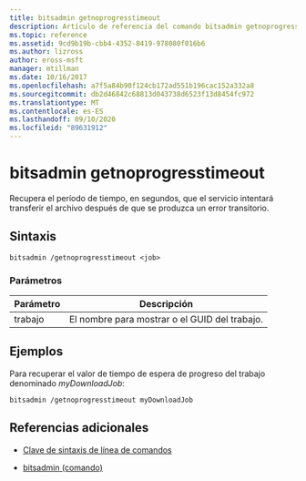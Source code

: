 ```yaml
---
title: bitsadmin getnoprogresstimeout
description: Artículo de referencia del comando bitsadmin getnoprogresstimeout, que recupera el período de tiempo, en segundos, que el servicio intentará transferir el archivo después de que se produzca un error transitorio.
ms.topic: reference
ms.assetid: 9cd9b19b-cbb4-4352-8419-978080f016b6
ms.author: lizross
author: eross-msft
manager: mtillman
ms.date: 10/16/2017
ms.openlocfilehash: a7f5a84b90f124cb172ad551b196cac152a332a8
ms.sourcegitcommit: db2d46842c68813d043738d6523f13d8454fc972
ms.translationtype: MT
ms.contentlocale: es-ES
ms.lasthandoff: 09/10/2020
ms.locfileid: "89631912"
---
```

# <a name="bitsadmin-getnoprogresstimeout"></a>bitsadmin getnoprogresstimeout

Recupera el período de tiempo, en segundos, que el servicio intentará transferir el archivo después de que se produzca un error transitorio.

## <a name="syntax"></a>Sintaxis

```
bitsadmin /getnoprogresstimeout <job>
```

### <a name="parameters"></a>Parámetros

| Parámetro | Descripción |
| -------------- | -------------- |
| trabajo | El nombre para mostrar o el GUID del trabajo. |

## <a name="examples"></a>Ejemplos

Para recuperar el valor de tiempo de espera de progreso del trabajo denominado *myDownloadJob*:

```
bitsadmin /getnoprogresstimeout myDownloadJob
```

## <a name="additional-references"></a>Referencias adicionales

- [Clave de sintaxis de línea de comandos](command-line-syntax-key.md)

- [bitsadmin (comando)](bitsadmin.md)
